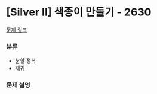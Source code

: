 # [Silver II] 색종이 만들기 - 2630 

[문제 링크](https://www.acmicpc.net/problem/2630) 

### 분류

- 분할 정복
- 재귀

### 문제 설명